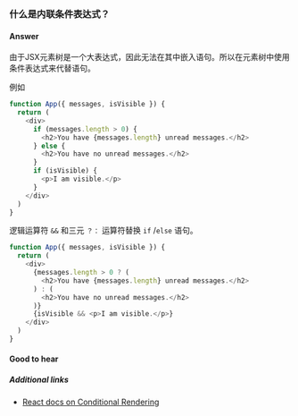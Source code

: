 ### 什么是内联条件表达式？

#### Answer

由于JSX元素树是一个大表达式，因此无法在其中嵌入语句。所以在元素树中使用条件表达式来代替语句。

例如

<!-- prettier-ignore -->
```js
function App({ messages, isVisible }) {
  return (
    <div>
      if (messages.length > 0) {
        <h2>You have {messages.length} unread messages.</h2>
      } else {
        <h2>You have no unread messages.</h2>
      }
      if (isVisible) {
        <p>I am visible.</p>
      }
    </div>
  )
}
```

逻辑运算符 `&&` 和三元 `？：` 运算符替换 `if` /`else` 语句。

```js
function App({ messages, isVisible }) {
  return (
    <div>
      {messages.length > 0 ? (
        <h2>You have {messages.length} unread messages.</h2>
      ) : (
        <h2>You have no unread messages.</h2>
      )}
      {isVisible && <p>I am visible.</p>}
    </div>
  )
}
```

#### Good to hear

##### Additional links

* [React docs on Conditional Rendering](https://reactjs.org/docs/conditional-rendering.html)

<!-- tags: (react,javascript) -->

<!-- expertise: (1) -->
